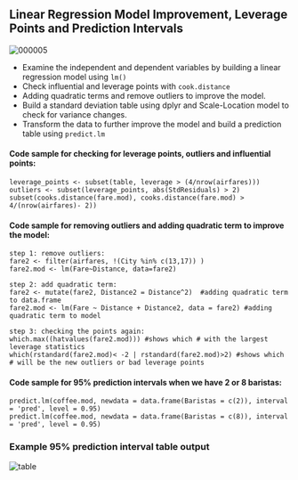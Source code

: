 ## Linear Regression Model Improvement, Leverage Points and Prediction Intervals


![000005](https://user-images.githubusercontent.com/62857660/138489170-b701b844-6006-4af6-be57-bb062a9fd928.png)

- Examine the independent and dependent variables by building a linear regression model using  ```lm()```
- Check influential and leverage points with ```cook.distance``` 
- Adding quadratic terms and remove outliers to improve the model.
- Build a standard deviation table using dplyr and Scale-Location model to check for variance changes.
- Transform the data to further improve the model and build a prediction table using ```predict.lm```


#### Code sample for checking for leverage points, outliers and influential points:
```
leverage_points <- subset(table, leverage > (4/nrow(airfares)))
outliers <- subset(leverage_points, abs(StdResiduals) > 2)
subset(cooks.distance(fare.mod), cooks.distance(fare.mod) > 4/(nrow(airfares)- 2))
```

#### Code sample for removing outliers and adding quadratic term to improve the model: 
```
step 1: remove outliers:
fare2 <- filter(airfares, !(City %in% c(13,17)) )
fare2.mod <- lm(Fare~Distance, data=fare2)

step 2: add quadratic term:
fare2 <- mutate(fare2, Distance2 = Distance^2)  #adding quadratic term to data.frame
fare2.mod <- lm(Fare ~ Distance + Distance2, data = fare2) #adding quadratic term to model

step 3: checking the points again:
which.max((hatvalues(fare2.mod))) #shows which # with the largest leverage statistics
which(rstandard(fare2.mod)< -2 | rstandard(fare2.mod)>2) #shows which # will be the new outliers or bad leverage points
```

#### Code sample for 95% prediction intervals when we have 2 or 8 baristas:
```
predict.lm(coffee.mod, newdata = data.frame(Baristas = c(2)), interval = 'pred', level = 0.95)
predict.lm(coffee.mod, newdata = data.frame(Baristas = c(8)), interval = 'pred', level = 0.95)
```

### Example 95% prediction interval table output
![table](https://user-images.githubusercontent.com/62857660/138491613-fd63cb6e-9e08-4ffa-a62c-d29ff8c50bc7.JPG)
